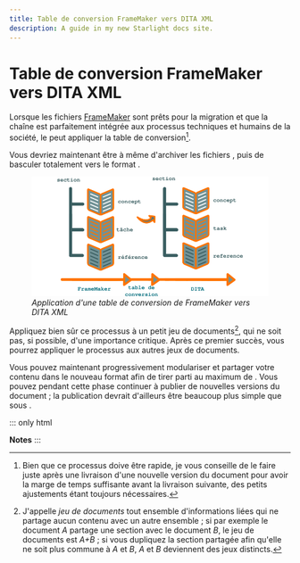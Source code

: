 ```yaml
---
title: Table de conversion FrameMaker vers DITA XML
description: A guide in my new Starlight docs site.
---
```

# Table de conversion FrameMaker vers DITA XML

Lorsque les fichiers [FrameMaker]() sont prêts pour la migration et que
la chaîne est parfaitement intégrée aux processus techniques et humains
de la société, le peut appliquer la table de conversion[^1].

Vous devriez maintenant être à même d\'archiver les fichiers , puis de
basculer totalement vers le format .

<figure>
<img src="graphics/dita-migration.svg"
alt="graphics/dita-migration.svg" />
<figcaption><em>Application d'une table de conversion de FrameMaker vers
DITA XML</em></figcaption>
</figure>

Appliquez bien sûr ce processus à un petit jeu de documents[^2], qui ne
soit pas, si possible, d\'une importance critique. Après ce premier
succès, vous pourrez appliquer le processus aux autres jeux de
documents.

Vous pouvez maintenant progressivement modulariser et partager votre
contenu dans le nouveau format afin de tirer parti au maximum de . Vous
pouvez pendant cette phase continuer à publier de nouvelles versions du
document ; la publication devrait d\'ailleurs être beaucoup plus simple
que sous .

::: only
html

**Notes**
:::

[^1]: Bien que ce processus doive être rapide, je vous conseille de le
    faire juste après une livraison d\'une nouvelle version du document
    pour avoir la marge de temps suffisante avant la livraison suivante,
    des petits ajustements étant toujours nécessaires.

[^2]: J\'appelle *jeu de documents* tout ensemble d\'informations liées
    qui ne partage aucun contenu avec un autre ensemble ; si par exemple
    le document *A* partage une section avec le document *B*, le jeu de
    documents est *A+B* ; si vous dupliquez la section partagée afin
    qu\'elle ne soit plus commune à *A* et *B*, *A* et *B* deviennent
    des jeux distincts.
